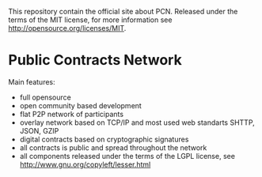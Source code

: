 This repository contain the official site about PCN.
Released under the terms of the MIT license, for more information see http://opensource.org/licenses/MIT.

# Public Contracts Network

Main features:
* full opensource
* open community based development
* flat P2P network of participants
* overlay network based on TCP/IP and most used web standarts SHTTP, JSON, GZIP
* digital contracts based on cryptographic signatures
* all contracts is public and spread throughout the network
* all components released under the terms of the LGPL license, see http://www.gnu.org/copyleft/lesser.html